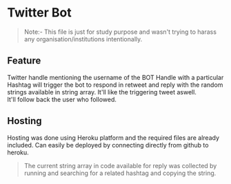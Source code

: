 # Twitter Bot
>Note:- This file is just for study purpose and wasn't trying to harass any organisation/institutions intentionally.
## Feature
Twitter handle mentioning the username of the BOT Handle with a particular Hashtag will trigger the bot to respond in retweet and reply with the random strings available in string array.
It'll like the triggering tweet aswell.
<br />
It'll follow back the user who followed.

## Hosting
Hosting was done using Heroku platform and the required files are already included.
Can easily be deployed by connecting directly from github to heroku.
>The current string array in code available for reply was collected by running and searching for a related hashtag and copying the string.
